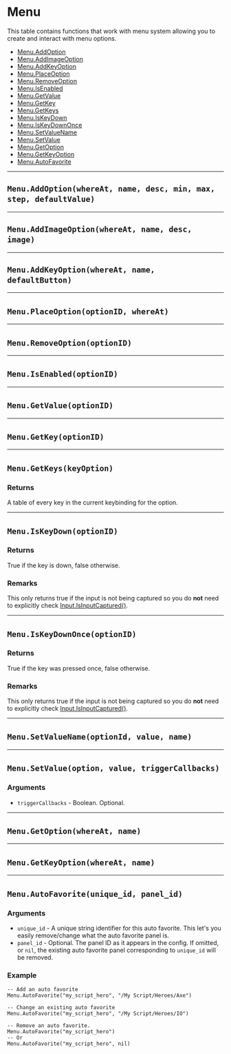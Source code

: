 # Menu

This table contains functions that work with menu system allowing you to create and interact with menu options.

* [Menu.AddOption](https://hake.me/docs/systems/menu#menu-addoption-whereat-name-desc-min-max-step-defaultval)
* [Menu.AddImageOption](https://hake.me/docs/systems/menu#menu-addimageoption-whereat-name-desc-image)
* [Menu.AddKeyOption](https://hake.me/docs/systems/menu#menu-addkeyoption-whereat-name-defaultbutton)
* [Menu.PlaceOption](https://hake.me/docs/systems/menu#menu-placeoption-optionid-whereat)
* [Menu.RemoveOption](https://hake.me/docs/systems/menu#menu-removeoption-optionid)
* [Menu.IsEnabled](https://hake.me/docs/systems/menu#menu-isenabled-optionid)
* [Menu.GetValue](https://hake.me/docs/systems/menu#menu-getvalue-optionid)
* [Menu.GetKey](https://hake.me/docs/systems/menu#menu-getkey-optionid)
* [Menu.GetKeys](https://hake.me/docs/systems/menu#menu-getkeys-keyoption)
* [Menu.IsKeyDown](https://hake.me/docs/systems/menu#menu-iskeydown-optionid)
* [Menu.IsKeyDownOnce](https://hake.me/docs/systems/menu#menu-iskeydownonce-optionid)
* [Menu.SetValueName](https://hake.me/docs/systems/menu#menu-setvaluename-optionid-value-name)
* [Menu.SetValue](https://hake.me/docs/systems/menu#menu-setvalue-option-value-triggercallbacks)
* [Menu.GetOption](https://hake.me/docs/systems/menu#menu-getoption-whereat-name)
* [Menu.GetKeyOption](https://hake.me/docs/systems/menu#menu-getkeyoption-whereat-name)
* [Menu.AutoFavorite](https://hake.me/docs/systems/menu#menu-autofavorite-unique_id-panel_id)

---

## `Menu.AddOption(whereAt, name, desc, min, max, step, defaultValue)`​

---

## `Menu.AddImageOption(whereAt, name, desc, image)`​

---

## `Menu.AddKeyOption(whereAt, name, defaultButton)`​

---

## `Menu.PlaceOption(optionID, whereAt)`​

---

## `Menu.RemoveOption(optionID)`​

---

## `Menu.IsEnabled(optionID)`​

---

## `Menu.GetValue(optionID)`​

---

## `Menu.GetKey(optionID)`​

---

## `Menu.GetKeys(keyOption)`​

### Returns

A table of every key in the current keybinding for the option.

---

## `Menu.IsKeyDown(optionID)`​

### Returns

True if the key is down, false otherwise.

### Remarks

This only returns true if the input is not being captured so you do **not** need to explicitly check [Input.IsInputCaptured()](https://hake.me/docs/systems/input#input-isinputcaptured).

---

## `Menu.IsKeyDownOnce(optionID)`​

### Returns

True if the key was pressed once, false otherwise.

### Remarks

This only returns true if the input is not being captured so you do **not** need to explicitly check [Input.IsInputCaptured()](https://hake.me/docs/systems/input#input-isinputcaptured).

---

## `Menu.SetValueName(optionId, value, name)`​

---

## `Menu.SetValue(option, value, triggerCallbacks)`​

### Arguments

* ​`triggerCallbacks`​ - Boolean. Optional.

---

## `Menu.GetOption(whereAt, name)`​

---

## `Menu.GetKeyOption(whereAt, name)`​

---

## `Menu.AutoFavorite(unique_id, panel_id)`​

### Arguments

* ​`unique_id`​ - A unique string identifier for this auto favorite. This let's you easily remove/change what the auto favorite panel is.
* ​`panel_id`​ - Optional. The panel ID as it appears in the config. If omitted, or `nil`​, the existing auto favorite panel corresponding to `unique_id`​ will be removed.

### Example

```
-- Add an auto favorite
Menu.AutoFavorite("my_script_hero", "/My Script/Heroes/Axe")

-- Change an existing auto favorite
Menu.AutoFavorite("my_script_hero", "/My Script/Heroes/IO")

-- Remove an auto favorite.
Menu.AutoFavorite("my_script_hero")
-- Or
Menu.AutoFavorite("my_script_hero", nil)
```
